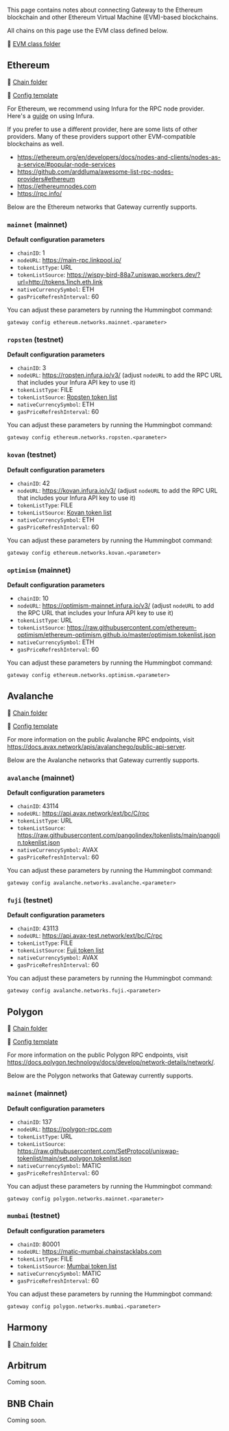 This page contains notes about connecting Gateway to the Ethereum blockchain and other Ethereum Virtual Machine (EVM)-based blockchains.

All chains on this page use the EVM class defined below.

📁 [EVM class folder](https://github.com/hummingbot/hummingbot/tree/master/gateway/src/evm) 

## Ethereum

📁 [Chain folder](https://github.com/hummingbot/hummingbot/tree/master/gateway/src/chains/ethereum)

📁 [Config template](https://github.com/hummingbot/hummingbot/blob/master/gateway/src/templates/ethereum.yml)

For Ethereum, we recommend using Infura for the RPC node provider. Here's a [guide](https://blog.infura.io/post/getting-started-with-infura-28e41844cc89) on using Infura.

If you prefer to use a different provider, here are some lists of other providers. Many of these providers support other EVM-compatible blockchains as well.

* https://ethereum.org/en/developers/docs/nodes-and-clients/nodes-as-a-service/#popular-node-services
* https://github.com/arddluma/awesome-list-rpc-nodes-providers#ethereum
* https://ethereumnodes.com
* https://rpc.info/

Below are the Ethereum networks that Gateway currently supports.

### `mainnet` (mainnet)

**Default configuration parameters**

* `chainID`: 1
* `nodeURL`: https://main-rpc.linkpool.io/
* `tokenListType`: URL
* `tokenListSource`: https://wispy-bird-88a7.uniswap.workers.dev/?url=http://tokens.1inch.eth.link 
* `nativeCurrencySymbol`: ETH
* `gasPriceRefreshInterval`: 60

You can adjust these parameters by running the Hummingbot command:
```
gateway config ethereum.networks.mainnet.<parameter>
```

### `ropsten` (testnet)

**Default configuration parameters**

* `chainID`: 3
* `nodeURL`: https://ropsten.infura.io/v3/ (adjust `nodeURL` to add the RPC URL that includes your Infura API key to use it)
* `tokenListType`: FILE
* `tokenListSource`: [Ropsten token list](https://github.com/hummingbot/hummingbot/blob/master/gateway/src/chains/ethereum/erc20_tokens_ropsten.json)
* `nativeCurrencySymbol`: ETH
* `gasPriceRefreshInterval`: 60

You can adjust these parameters by running the Hummingbot command:
```
gateway config ethereum.networks.ropsten.<parameter>
```

### `kovan` (testnet)

**Default configuration parameters**

* `chainID`: 42
* `nodeURL`: https://kovan.infura.io/v3/ (adjust `nodeURL` to add the RPC URL that includes your Infura API key to use it)
* `tokenListType`: FILE
* `tokenListSource`: [Kovan token list](https://github.com/hummingbot/hummingbot/blob/master/gateway/src/chains/ethereum/erc20_tokens_kovan.json)
* `nativeCurrencySymbol`: ETH
* `gasPriceRefreshInterval`: 60

You can adjust these parameters by running the Hummingbot command:
```
gateway config ethereum.networks.kovan.<parameter>
```

### `optimism` (mainnet)

**Default configuration parameters**

* `chainID`: 10
* `nodeURL`: https://optimism-mainnet.infura.io/v3/ (adjust `nodeURL` to add the RPC URL that includes your Infura API key to use it)
* `tokenListType`: URL
* `tokenListSource`: https://raw.githubusercontent.com/ethereum-optimism/ethereum-optimism.github.io/master/optimism.tokenlist.json
* `nativeCurrencySymbol`: ETH
* `gasPriceRefreshInterval`: 60

You can adjust these parameters by running the Hummingbot command:
```
gateway config ethereum.networks.optimism.<parameter>
```

## Avalanche  

📁 [Chain folder](https://github.com/hummingbot/hummingbot/tree/master/gateway/src/chains/avalanche)

📁 [Config template](https://github.com/hummingbot/hummingbot/blob/master/gateway/src/templates/avalanche.yml)

For more information on the public Avalanche RPC endpoints, visit https://docs.avax.network/apis/avalanchego/public-api-server.

Below are the Avalanche networks that Gateway currently supports.

### `avalanche` (mainnet)

**Default configuration parameters**

* `chainID`: 43114
* `nodeURL`: https://api.avax.network/ext/bc/C/rpc
* `tokenListType`: URL
* `tokenListSource`: https://raw.githubusercontent.com/pangolindex/tokenlists/main/pangolin.tokenlist.json
* `nativeCurrencySymbol`: AVAX
* `gasPriceRefreshInterval`: 60

You can adjust these parameters by running the Hummingbot command:
```
gateway config avalanche.networks.avalanche.<parameter>
```

### `fuji` (testnet)

**Default configuration parameters**

* `chainID`: 43113
* `nodeURL`: https://api.avax-test.network/ext/bc/C/rpc
* `tokenListType`: FILE
* `tokenListSource`: [Fuji token list](https://github.com/hummingbot/hummingbot/blob/master/gateway/src/chains/avalanche/avalanche_tokens_fuji.json)
* `nativeCurrencySymbol`: AVAX
* `gasPriceRefreshInterval`: 60

You can adjust these parameters by running the Hummingbot command:
```
gateway config avalanche.networks.fuji.<parameter>
```


## Polygon

📁 [Chain folder](https://github.com/hummingbot/hummingbot/tree/master/gateway/src/chains/polygon)

📁 [Config template](https://github.com/hummingbot/hummingbot/blob/master/gateway/src/templates/polygon.yml)

For more information on the public Polygon RPC endpoints, visit https://docs.polygon.technology/docs/develop/network-details/network/.

Below are the Polygon networks that Gateway currently supports.

### `mainnet` (mainnet)

**Default configuration parameters**

* `chainID`: 137
* `nodeURL`: https://polygon-rpc.com
* `tokenListType`: URL
* `tokenListSource`: https://raw.githubusercontent.com/SetProtocol/uniswap-tokenlist/main/set.polygon.tokenlist.json
* `nativeCurrencySymbol`: MATIC
* `gasPriceRefreshInterval`: 60

You can adjust these parameters by running the Hummingbot command:
```
gateway config polygon.networks.mainnet.<parameter>
```

### `mumbai` (testnet)

**Default configuration parameters**

* `chainID`: 80001
* `nodeURL`: https://matic-mumbai.chainstacklabs.com
* `tokenListType`: FILE
* `tokenListSource`: [Mumbai token list](https://github.com/hummingbot/hummingbot/blob/master/gateway/src/chains/polygon/polygon_tokens_mumbai.json)
* `nativeCurrencySymbol`: MATIC
* `gasPriceRefreshInterval`: 60

You can adjust these parameters by running the Hummingbot command:
```
gateway config polygon.networks.mumbai.<parameter>
```

## Harmony

📁 [Chain folder](https://github.com/hummingbot/hummingbot/tree/master/gateway/src/chains/harmony)

## Arbitrum

Coming soon.

## BNB Chain

Coming soon.
